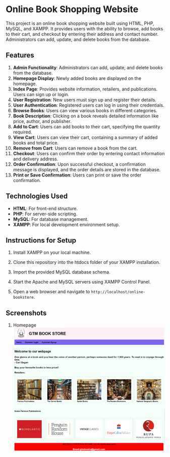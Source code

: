 # Online Book Shopping Website

This project is an online book shopping website built using HTML, PHP, MySQL, and XAMPP. It provides users with the ability to browse, add books to their cart, and checkout by entering their address and contact number. Administrators can add, update, and delete books from the database.

## Features

1. **Admin Functionality**: Administrators can add, update, and delete books from the database.
2. **Homepage Display**: Newly added books are displayed on the homepage.
3. **Index Page**: Provides website information, retailers, and publications. Users can sign up or login.
4. **User Registration**: New users must sign up and register their details.
5. **User Authentication**: Registered users can log in using their credentials.
6. **Browse Books**: Users can view various books in different categories.
7. **Book Description**: Clicking on a book reveals detailed information like price, author, and publisher.
8. **Add to Cart**: Users can add books to their cart, specifying the quantity required.
9. **View Cart**: Users can view their cart, containing a summary of added books and total price.
11. **Remove from Cart**: Users can remove a book from the cart.
12. **Checkout**: Users can confirm their order by entering contact information and delivery address.
13. **Order Confirmation**: Upon successful checkout, a confirmation message is displayed, and the order details are stored in the database.
14. **Print or Save Confirmation**: Users can print or save the order confirmation.

## Technologies Used

- **HTML**: For front-end structure.
- **PHP**: For server-side scripting.
- **MySQL**: For database management.
- **XAMPP**: For local development environment setup.

## Instructions for Setup

1. Install XAMPP on your local machine.

2. Clone this repository into the htdocs folder of your XAMPP installation.

3. Import the provided MySQL database schema.

4. Start the Apache and MySQL servers using XAMPP Control Panel.

5. Open a web browser and navigate to `http://localhost/online-bookstore`.

## Screenshots

1. Homepage
![Homepage](output_screenshots/homepage.png)
